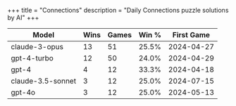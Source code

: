 +++
title = "Connections"
description = "Daily Connections puzzle solutions by AI"
+++

| Model | Wins | Games | Win % | First Game  |
|-------|------|-------------|----------------|------------|
| claude-3-opus | 13 | 51 | 25.5% | 2024-04-27 |
| gpt-4-turbo | 12 | 50 | 24.0% | 2024-04-29 |
| gpt-4 | 4 | 12 | 33.3% | 2024-04-18 |
| claude-3.5-sonnet | 3 | 12 | 25.0% | 2024-07-15 |
| gpt-4o | 3 | 12 | 25.0% | 2024-05-13 |
